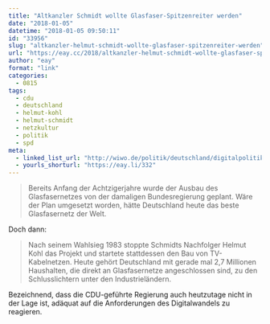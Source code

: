 ```yaml
---
title: "Altkanzler Schmidt wollte Glasfaser-Spitzenreiter werden"
date: "2018-01-05"
datetime: "2018-01-05 09:50:11"
id: "33956"
slug: "altkanzler-helmut-schmidt-wollte-glasfaser-spitzenreiter-werden"
url: "https://eay.cc/2018/altkanzler-helmut-schmidt-wollte-glasfaser-spitzenreiter-werden/"
author: "eay"
format: "link"
categories:
  - 0815
tags:
  - cdu
  - deutschland
  - helmut-kohl
  - helmut-schmidt
  - netzkultur
  - politik
  - spd
meta:
  - linked_list_url: "http://wiwo.de/politik/deutschland/digitalpolitik-altkanzler-schmidt-wollte-glasfaser-spitzenreiter-werden/20811640.html"
  - yourls_shorturl: "https://eay.li/332"
---
```


> Bereits Anfang der Achtzigerjahre wurde der Ausbau des Glasfasernetzes von der damaligen Bundesregierung geplant. Wäre der Plan umgesetzt worden, hätte Deutschland heute das beste Glasfasernetz der Welt.

Doch dann:

> Nach seinem Wahlsieg 1983 stoppte Schmidts Nachfolger Helmut Kohl das Projekt und startete stattdessen den Bau von TV-Kabelnetzen. Heute gehört Deutschland mit gerade mal 2,7 Millionen Haushalten, die direkt an Glasfasernetze angeschlossen sind, zu den Schlusslichtern unter den Industrieländern.

Bezeichnend, dass die CDU-geführte Regierung auch heutzutage nicht in der Lage ist, adäquat auf die Anforderungen des Digitalwandels zu reagieren.
